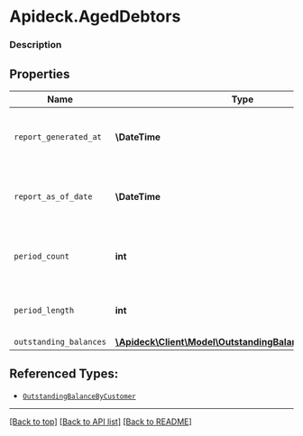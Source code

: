 # Apideck.AgedDebtors

### Description

## Properties
Name | Type | Description | Notes
------------ | ------------- | ------------- | -------------
`report_generated_at` | **\DateTime** | The exact date and time the report was generated. | [optional] 
`report_as_of_date` | **\DateTime** | The cutoff date for transactions included in the report. | [optional] 
`period_count` | **int** | Number of aging periods shown in the report. | [optional] 
`period_length` | **int** | Length of each aging period in days. | [optional] 
`outstanding_balances` | [**\Apideck\Client\Model\OutstandingBalanceByCustomer[]**](OutstandingBalanceByCustomer.md) |  | [optional] 





## Referenced Types:




* [`OutstandingBalanceByCustomer`](OutstandingBalanceByCustomer.md)

---

[[Back to top]](#) [[Back to API list]](../../../../README.md#documentation-for-api-endpoints) [[Back to README]](../../../../README.md)


